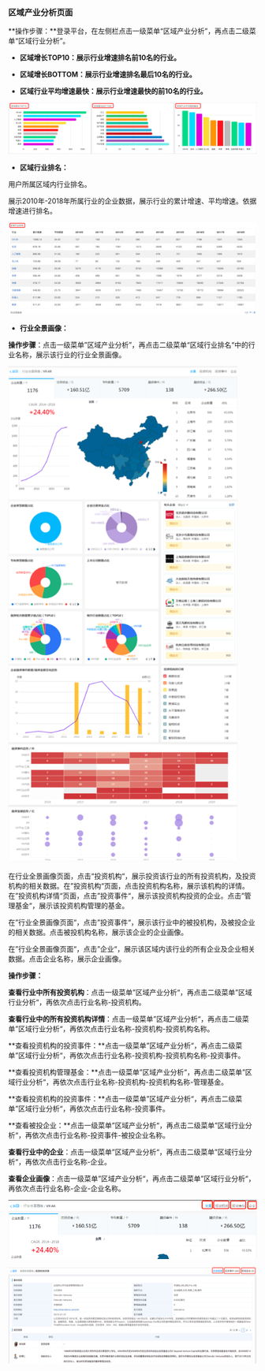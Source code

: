 ### 区域产业分析页面

**操作步骤：**登录平台，在左侧栏点击一级菜单“区域产业分析”，再点击二级菜单“区域行业分析”。

* **区域增长TOP10：展示行业增速排名前10名的行业。**

* **区域增长BOTTOM：展示行业增速排名最后10名的行业。**

* **区域行业平均增速最快：展示行业增速最快的前10名的行业。**

![](/assets/chanye.png)

* **区域行业排名：**

用户所属区域内行业排名。

展示2010年-2018年所属行业的企业数据，展示行业的累计增速、平均增速。依据增速进行排名。

![](/assets/paiming.png)

* **行业全景画像：**

**操作步骤**：点击一级菜单”区域产业分析”，再点击二级菜单“区域行业排名“中的行业名称，展示该行业的行业全景画像。

![](/assets/quanjing.png)

在行业全景画像页面，点击“投资机构“，展示投资该行业的所有投资机构，及投资机构的相关数据。在”投资机构“页面，点击投资机构名称，展示该机构的详情。在”投资机构详情“页面，点击”投资事件“，展示该投资机构投资的企业。点击”管理基金“，展示该投资机构管理的基金。

在”行业全景画像页面“，点击”投资事件“，展示该行业中的被投机构，及被投企业的相关数据。点击被投机构名称，展示该企业的企业画像。

在”行业全景画像页面“，点击”企业“，展示该区域内该行业的所有企业及企业相关数据。点击企业名称，展示企业画像。

**操作步骤：**

**查看行业中所有投资机构**：点击一级菜单”区域产业分析“，再点击二级菜单”区域行业分析“，再依次点击行业名称-投资机构。

**查看行业中的所有投资机构详情**：点击一级菜单”区域产业分析“，再点击二级菜单”区域行业分析“，再依次点击行业名称-投资机构-投资机构名称。

**查看投资机构的投资事件：**点击一级菜单”区域产业分析“，再点击二级菜单”区域行业分析“，再依次点击行业名称-投资机构-投资机构名称-投资事件。

**查看投资机构管理基金：**点击一级菜单”区域产业分析“，再点击二级菜单”区域行业分析“，再依次点击行业名称-投资机构-投资机构名称-管理基金。

**查看投资机构的投资事件：**点击一级菜单”区域产业分析“，再点击二级菜单”区域行业分析“，再依次点击行业名称-投资事件。

**查看被投企业：**点击一级菜单”区域产业分析“，再点击二级菜单”区域行业分析“，再依次点击行业名称-投资事件-被投企业名称。

**查看行业中的企业**：点击一级菜单”区域产业分析“，再点击二级菜单”区域行业分析“，再依次点击行业名称-企业。

**查看企业画像**：点击一级菜单”区域产业分析“，再点击二级菜单”区域行业分析“，再依次点击行业名称-企业-企业名称。

![](/assets/tzq.png)

![](/assets/tg.png)

